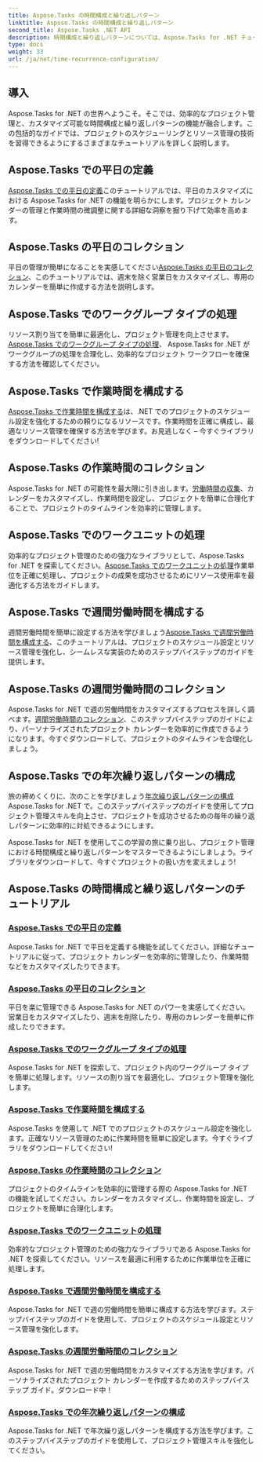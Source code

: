 ```yaml
---
title: Aspose.Tasks の時間構成と繰り返しパターン
linktitle: Aspose.Tasks の時間構成と繰り返しパターン
second_title: Aspose.Tasks .NET API
description: 時間構成と繰り返しパターンについては、Aspose.Tasks for .NET チュートリアルを参照してください。カレンダーを簡単に管理し、作業時間をカスタマイズし、プロジェクトのスケジュールを最適化します。
type: docs
weight: 33
url: /ja/net/time-recurrence-configuration/
---
```

## 導入

Aspose.Tasks for .NET の世界へようこそ。そこでは、効率的なプロジェクト管理と、カスタマイズ可能な時間構成と繰り返しパターンの機能が融合します。この包括的なガイドでは、プロジェクトのスケジューリングとリソース管理の技術を習得できるようにするさまざまなチュートリアルを詳しく説明します。

## Aspose.Tasks での平日の定義
[Aspose.Tasks での平日の定義](./defining-weekdays/)このチュートリアルでは、平日のカスタマイズにおける Aspose.Tasks for .NET の機能を明らかにします。プロジェクト カレンダーの管理と作業時間の微調整に関する詳細な洞察を掘り下げて効率を高めます。

## Aspose.Tasks の平日のコレクション
平日の管理が簡単になることを実感してください[Aspose.Tasks の平日のコレクション](./weekday-collection/)、このチュートリアルでは、週末を除く営業日をカスタマイズし、専用のカレンダーを簡単に作成する方法を説明します。

## Aspose.Tasks でのワークグループ タイプの処理
リソース割り当てを簡単に最適化し、プロジェクト管理を向上させます。[Aspose.Tasks でのワークグループ タイプの処理](./workgroup-types/)、 Aspose.Tasks for .NET がワークグループの処理を合理化し、効率的なプロジェクト ワークフローを確保する方法を確認してください。

## Aspose.Tasks で作業時間を構成する
[Aspose.Tasks で作業時間を構成する](./working-times/)は、.NET でのプロジェクトのスケジュール設定を強化するための頼りになるリソースです。作業時間を正確に構成し、最適なリソース管理を確保する方法を学びます。お見逃しなく – 今すぐライブラリをダウンロードしてください!

## Aspose.Tasks の作業時間のコレクション
Aspose.Tasks for .NET の可能性を最大限に引き出します。[労働時間の収集](./working-time-collection/)、カレンダーをカスタマイズし、作業時間を設定し、プロジェクトを簡単に合理化することで、プロジェクトのタイムラインを効率的に管理します。

## Aspose.Tasks でのワークユニットの処理
効率的なプロジェクト管理のための強力なライブラリとして、Aspose.Tasks for .NET を探索してください。[Aspose.Tasks でのワークユニットの処理](./work-units/)作業単位を正確に処理し、プロジェクトの成果を成功させるためにリソース使用率を最適化する方法をガイドします。

## Aspose.Tasks で週間労働時間を構成する
週間労働時間を簡単に設定する方法を学びましょう[Aspose.Tasks で週間労働時間を構成する](./configuring-workweeks/)、このチュートリアルは、プロジェクトのスケジュール設定とリソース管理を強化し、シームレスな実装のためのステップバイステップのガイドを提供します。

## Aspose.Tasks の週間労働時間のコレクション
Aspose.Tasks for .NET で週の労働時間をカスタマイズするプロセスを詳しく調べます。[週間労働時間のコレクション](./workweek-collection/)、このステップバイステップのガイドにより、パーソナライズされたプロジェクト カレンダーを効率的に作成できるようになります。今すぐダウンロードして、プロジェクトのタイムラインを合理化しましょう。

## Aspose.Tasks での年次繰り返しパターンの構成
旅の締めくくりに、次のことを学びましょう[年次繰り返しパターンの構成](./yearly-recurrence-patterns/)Aspose.Tasks for .NET で。このステップバイステップのガイドを使用してプロジェクト管理スキルを向上させ、プロジェクトを成功させるための毎年の繰り返しパターンに効率的に対処できるようにします。

Aspose.Tasks for .NET を使用してこの学習の旅に乗り出し、プロジェクト管理における時間構成と繰り返しパターンをマスターできるようにしましょう。ライブラリをダウンロードして、今すぐプロジェクトの扱い方を変えましょう!
## Aspose.Tasks の時間構成と繰り返しパターンのチュートリアル
### [Aspose.Tasks での平日の定義](./defining-weekdays/)
Aspose.Tasks for .NET で平日を定義する機能を試してください。詳細なチュートリアルに従って、プロジェクト カレンダーを効率的に管理したり、作業時間などをカスタマイズしたりできます。
### [Aspose.Tasks の平日のコレクション](./weekday-collection/)
平日を楽に管理できる Aspose.Tasks for .NET のパワーを実感してください。営業日をカスタマイズしたり、週末を削除したり、専用のカレンダーを簡単に作成したりできます。
### [Aspose.Tasks でのワークグループ タイプの処理](./workgroup-types/)
Aspose.Tasks for .NET を探索して、プロジェクト内のワークグループ タイプを簡単に処理します。リソースの割り当てを最適化し、プロジェクト管理を強化します。
### [Aspose.Tasks で作業時間を構成する](./working-times/)
Aspose.Tasks を使用して .NET でのプロジェクトのスケジュール設定を強化します。正確なリソース管理のために作業時間を簡単に設定します。今すぐライブラリをダウンロードしてください!
### [Aspose.Tasks の作業時間のコレクション](./working-time-collection/)
プロジェクトのタイムラインを効率的に管理する際の Aspose.Tasks for .NET の機能を試してください。カレンダーをカスタマイズし、作業時間を設定し、プロジェクトを簡単に合理化します。
### [Aspose.Tasks でのワークユニットの処理](./work-units/)
効率的なプロジェクト管理のための強力なライブラリである Aspose.Tasks for .NET を探索してください。リソースを最適に利用するために作業単位を正確に処理します。
### [Aspose.Tasks で週間労働時間を構成する](./configuring-workweeks/)
Aspose.Tasks for .NET で週の労働時間を簡単に構成する方法を学びます。ステップバイステップのガイドを使用して、プロジェクトのスケジュール設定とリソース管理を強化します。
### [Aspose.Tasks の週間労働時間のコレクション](./workweek-collection/)
Aspose.Tasks for .NET で週の労働時間をカスタマイズする方法を学びます。パーソナライズされたプロジェクト カレンダーを作成するためのステップバイステップ ガイド。ダウンロード中！
### [Aspose.Tasks での年次繰り返しパターンの構成](./yearly-recurrence-patterns/)
Aspose.Tasks for .NET で年次繰り返しパターンを構成する方法を学びます。このステップバイステップのガイドを使用して、プロジェクト管理スキルを強化してください。